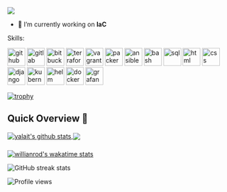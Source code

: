 ![](https://www.itprotoday.com/sites/itprotoday.com/files/styles/article_featured_retina/public/programming%20evolution.jpg?itok=WTj9-yNz)

- 🔭 I’m currently working on **IaC**

Skills: 

[<img src='https://github.com/yalait/yalait.github.io/blob/main/logos/github-svgrepo-com.svg' alt='github' height='40'>](https://github.com/yalait)
[<img src='https://github.com/yalait/yalait.github.io/blob/main/logos/gitlab-svgrepo-com.svg' alt='gitlab' height='40'>](https://gitlab.com/yalait)
[<img src='https://github.com/yalait/yalait.github.io/blob/origin/main/logos/bitbucket-svgrepo-com.svg' alt='bitbucket' height='40'>](https://bitbucket.org/yalait01/)
[<img src='https://github.com/yalait/yalait.github.io/blob/main/logos/terraform-icon-svgrepo-com.svg' alt='terraform' height='40'>](https://app.terraform.io/app/4technology/workspaces)
[<img src='https://github.com/yalait/yalait.github.io/blob/main/logos/vagrant-icon-svgrepo-com.svg' alt='vagrant' height='40'>](https://www.vagrantup.com/)
[<img src='https://github.com/yalait/yalait.github.io/blob/main/logos/packer-svgrepo-com.svg' alt='packer' height='40'>](hhttps://www.packer.io/)
[<img src='https://github.com/yalait/yalait.github.io/blob/main/logos/file-type-ansible.svg' alt='ansible' height='40'>](https://www.ansible.com/)
[<img src='https://github.com/yalait/yalait.github.io/blob/main/logos/bash-icon-svgrepo-com.svg' alt='bash' height='40'>](https://github.com/yalait)
[<img src='https://github.com/yalait/yalait.github.io/blob/main/logos/sql-svgrepo-com.svg' alt='sql' height='40'>](https://github.com/yalait)
[<img src='https://github.com/yalait/yalait.github.io/blob/main/logos/html-svgrepo-com.svg' alt='html' height='40'>](https://github.com/yalait)
[<img src='https://github.com/yalait/yalait.github.io/blob/main/logos/css-svgrepo-com.svg' alt='css' height='40'>](https://github.com/yalait)
[<img src='https://github.com/yalait/yalait.github.io/blob/main/logos/django-icon-svgrepo-com.svg' alt='django' height='40'>](https://www.djangoproject.com/)
[<img src='https://github.com/yalait/yalait.github.io/blob/main/logos/kubernetes-svgrepo-com.svg' alt='kubernetes' height='40'>](https://github.com/yalait)
[<img src='https://github.com/yalait/yalait.github.io/blob/main/logos/helm-svgrepo-com.svg' alt='helm' height='40'>](https://github.com/yalait)
[<img src='https://github.com/yalait/yalait.github.io/blob/main/logos/docker-svgrepo-com.svg' alt='docker' height='40'>](https://hub.docker.com/u/yagami1l)
[<img src='https://github.com/yalait/yalait.github.io/blob/main/logos/grafana-svgrepo-com.svg' alt='grafana' height='40'>](https://github.com/yalait)

[![trophy](https://github-profile-trophy.vercel.app/?username=yalait&theme=monokai&row=1)](https://github.com/yalait/)

## Quick Overview 📝
    
<a href="https://github.com/yalait/">
  <img align="center" src="https://github-readme-stats.anuraghazra1.vercel.app/api?username=yalait&show_icons=true&include_all_commits=true&theme=shades-of-purple" alt="yalait's github stats" />
</a>
<a href="https://github.com/yalait">
 
  <img align="center" src="https://github-readme-stats.anuraghazra1.vercel.app/api/top-langs/?username=yalait&layout=compact&theme=shades-of-purple" />
</a>

###

[![willianrod's wakatime stats](https://github-readme-stats.vercel.app/api/wakatime?username=yalait)](https://github.com/yalait)

![GitHub streak stats](https://github-readme-streak-stats.herokuapp.com/?user=yalait)

![Profile views](https://gpvc.arturio.dev/yalait)
